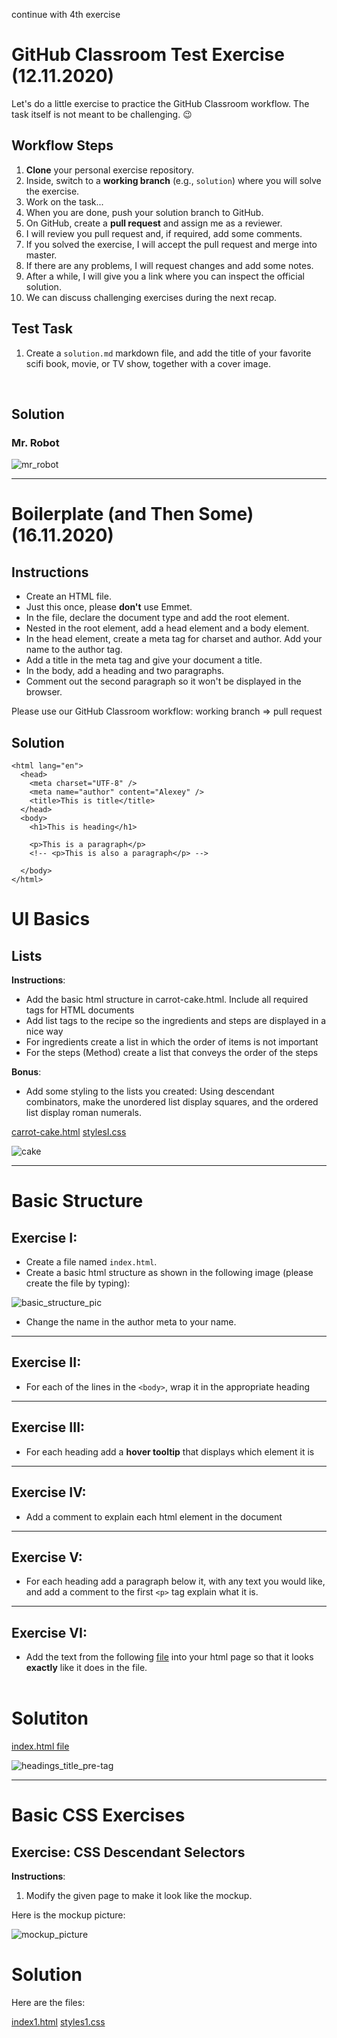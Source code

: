 continue with 4th exercise

# GitHub Classroom Test Exercise (12.11.2020)

Let's do a little exercise to practice the GitHub Classroom workflow. The task itself is not meant to be challenging. :wink:

## Workflow Steps

1. **Clone** your personal exercise repository.
2. Inside, switch to a **working branch** (e.g., `solution`) where you will solve the exercise.
3. Work on the task...
4. When you are done, push your solution branch to GitHub.
5. On GitHub, create a **pull request** and assign me as a reviewer.
6. I will review you pull request and, if required, add some comments.
7. If you solved the exercise, I will accept the pull request and merge into master.
8. If there are any problems, I will request changes and add some notes.
9. After a while, I will give you a link where you can inspect the official solution.
10. We can discuss challenging exercises during the next recap.

## Test Task

1. Create a `solution.md` markdown file, and add the title of your favorite scifi book, movie, or TV show, together with a cover image.

<br>

## Solution

### Mr. Robot

![mr_robot](https://i.pinimg.com/originals/5e/58/3c/5e583cc55c31bca86687e132e130cd67.png)

<hr>

# Boilerplate (and Then Some) (16.11.2020)

## Instructions

- Create an HTML file.
- Just this once, please **don't** use Emmet.
- In the file, declare the document type and add the root element.
- Nested in the root element, add a head element and a body element.
- In the head element, create a meta tag for charset and author. Add your name to the author tag.
- Add a title in the meta tag and give your document a title.
- In the body, add a heading and two paragraphs.
- Comment out the second paragraph so it won't be displayed in the browser.

Please use our GitHub Classroom workflow: working branch => pull request

## Solution

```<!DOCTYPE html>
<html lang="en">
  <head>
    <meta charset="UTF-8" />
    <meta name="author" content="Alexey" />
    <title>This is title</title>
  </head>
  <body>
    <h1>This is heading</h1>

    <p>This is a paragraph</p>
    <!-- <p>This is also a paragraph</p> -->

  </body>
</html>
```

# UI Basics

## Lists

**Instructions**:

- Add the basic html structure in carrot-cake.html. Include all required tags for HTML documents
- Add list tags to the recipe so the ingredients and steps are displayed in a nice way
- For ingredients create a list in which the order of items is not important
- For the steps (Method) create a list that conveys the order of the steps

**Bonus**:

- Add some styling to the lists you created: Using descendant combinators, make the unordered list display squares, and the ordered list display roman numerals.

[carrot-cake.html](html/carrot-cake.html)
[stylesI.css](css/stylesI.css)

![cake](pics/cake.png)

<hr>

# Basic Structure

## Exercise I:

- Create a file named `index.html`.
- Create a basic html structure as shown in the following image (please create the file by typing):

![basic_structure_pic](pics/basic_structure.png)

- Change the name in the author meta to your name.

---

## Exercise II:

- For each of the lines in the `<body>`, wrap it in the appropriate heading

---

## Exercise III:

- For each heading add a **hover tooltip** that displays which element it is

---

## Exercise IV:

- Add a comment to explain each html element in the document

---

## Exercise V:

- For each heading add a paragraph below it, with any text you would like, and add a comment to the first `<p>` tag explain what it is.

---

## Exercise VI:

- Add the text from the following [file](/assets/logo.txt) into your html page so that it looks **exactly** like it does in the file. <br><br>

# Solutiton

[index.html file](html/index.html)

![headings_title_pre-tag](pics/headings_with_pre-tag.png)

<hr>

# Basic CSS Exercises

## Exercise: CSS Descendant Selectors

**Instructions**:

1. Modify the given page to make it look like the mockup.

Here is the mockup picture:

![mockup_picture](pics/mockup.png)

# Solution

Here are the files:

[index1.html](html/index1.html)
[styles1.css](css/stylesI.css)
